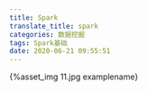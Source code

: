 ```yaml
---
title: Spark
translate_title: spark
categories: 数据挖掘
tags: Spark基础
date: 2020-06-21 09:55:51
---
```




{%asset_img 11.jpg examplename}